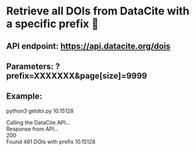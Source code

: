 # Retrieve all DOIs from DataCite with a specific prefix 🐄

## API endpoint: https://api.datacite.org/dois
## Parameters: ?prefix=XXXXXXX&page[size]=9999  

## Example:
python3 getdoi.py 10.15128  

Calling the DataCite API...  
Response from API...  
200  
Found 461 DOIs with prefix 10.15128  
